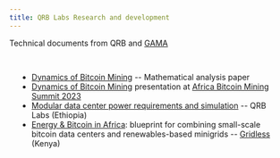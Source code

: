 ```yaml
---
title: QRB Labs Research and development
---
```


Technical documents from QRB and [GAMA](http://gama.africa)

<div style="padding: 16px"> 
 <ul>
  <li><a href="2201.06072.pdf">Dynamics of Bitcoin Mining</a> -- Mathematical analysis paper</li>
  <li><a href="Dynamics of Bitcoin Mining.pdf">Dynamics of Bitcoin Mining</a> presentation at <a href=https://africanbitcoinmining.com>Africa Bitcoin Mining Summit 2023</a></li>
  <li><a href="QRB power system requirements.pdf">Modular data center power requirements and simulation</a> -- QRB Labs (Ethiopia)</li>
  <li><a href="https://gridlesscompute.com/wp-content/uploads/2023/05/blueprint-energy-bitcoin-africa.pdf">Energy & Bitcoin in Africa</a>: blueprint for combining small-scale bitcoin data centers and renewables-based minigrids -- <a href="gridlesscompute.com">Gridless</a> (Kenya)</li>
 </ul>
</div>

